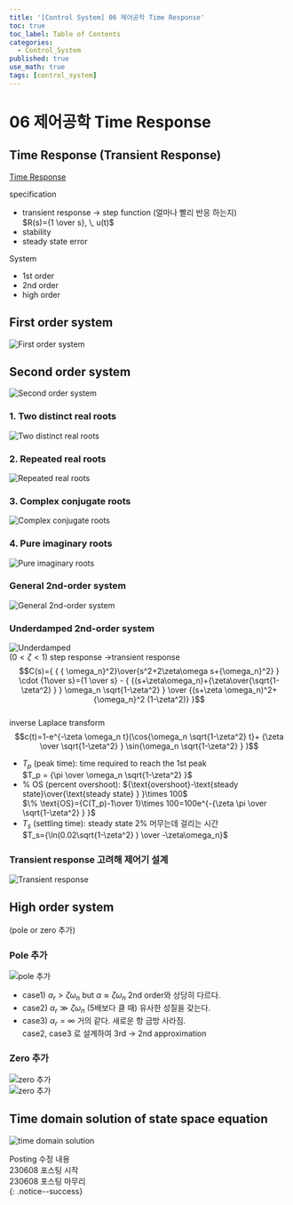 ```yaml
---
title: '[Control System] 06 제어공학 Time Response'
toc: true
toc_label: Table of Contents
categories:
  - Control_System
published: true
use_math: true
tags: [control_system]
---
```


# 06 제어공학 Time Response
## Time Response (Transient Response)
[Time Response](/assets/images/Control_System_img/6-1-time-response.jpg)  

specification  
* transient response -> step function (얼마나 빨리 반응 하는지)  
	$R(s)={1 \over s}, \, u(t)$  
* stability  
* steady state error  

System  
* 1st order  
* 2nd order  
* high order  

## First order system  
![First order system](/assets/images/Control_System_img/6-2-first-order-system.jpg)  

## Second order system  
![Second order system](/assets/images/Control_System_img/6-3-second-order-system.jpg)  

### 1. Two distinct real roots  
![Two distinct real roots](/assets/images/Control_System_img/6-4-two-distinct-real-roots.jpg)  

### 2. Repeated real roots  
![Repeated real roots](/assets/images/Control_System_img/6-5-repeated-real-roots.jpg)  

### 3. Complex conjugate roots  
![Complex conjugate roots](/assets/images/Control_System_img/6-6-complex-conjugate-roots.jpg)  

### 4. Pure imaginary roots   
![Pure imaginary roots](/assets/images/Control_System_img/6-7-pure-imaginary-roots.jpg)  

### General 2nd-order system  
![General 2nd-order system](/assets/images/Control_System_img/6-8-general-2nd-order-system.jpg)  

### Underdamped 2nd-order system  
![Underdamped](/assets/images/Control_System_img/6-9-underdamped-2nd-order-system.jpg)  
$(0<\zeta<1)$ step response ->transient response  
$$C(s)={ { { \omega_n}^2}\over{s^2+2\zeta\omega s+{\omega_n}^2} } \cdot {1\over s}={1 \over s} - { {(s+\zeta\omega_n)+{\zeta\over{\sqrt{1-\zeta^2} } } \omega_n \sqrt{1-\zeta^2} } \over {(s+\zeta \omega_n)^2+{\omega_n}^2 (1-\zeta^2)} }$$  
inverse Laplace transform  
$$c(t)=1-e^{-\zeta \omega_n t}(\cos{\omega_n \sqrt{1-\zeta^2} t}+ {\zeta \over \sqrt{1-\zeta^2} } \sin{\omega_n \sqrt{1-\zeta^2} } )$$  
*  $T_p$ (peak time): time required to reach the 1st peak  
	$T_p = {\pi \over \omega_n \sqrt{1-\zeta^2} }$  
* % OS (percent overshoot): ${\text{overshoot}-\text{steady state}\over{\text{steady state} } }\times 100$  
	$\% \text{OS}={C(T_p)-1\over 1}\times 100=100e^{-{\zeta \pi \over \sqrt{1-\zeta^2} } }$  
* $T_s$ (settling time): steady state 2% 머무는데 걸리는 시간  
	$T_s={\ln(0.02\sqrt{1-\zeta^2} ) \over -\zeta\omega_n}$  
  

### Transient response 고려해 제어기 설계  
![Transient response](/assets/images/Control_System_img/6-10-transient-response.jpg)  
  
## High order system
(pole or zero 추가)  
### Pole 추가  
![pole 추가](/assets/images/Control_System_img/6-11-1-pole.jpg)
* case1) $\alpha_r>\zeta\omega_n$ but $\alpha\approx\zeta\omega_n$ 2nd order와 상당히 다르다.  
* case2) $\alpha_r\gg\zeta\omega_n$  (5배보다 클 때) 유사한 성질을 갖는다.  
* case3) $\alpha_r=\infty$ 거의 같다. 새로운 항 금방 사라짐.  
case2, case3 로 설계하여 3rd -> 2nd approximation  

### Zero 추가  
![zero 추가](/assets/images/Control_System_img/6-11-2-zero1.jpg)  
![zero 추가](/assets/images/Control_System_img/6-11-2-zero2.jpg)  


## Time domain solution of state space equation  
![time domain solution](/assets/images/Control_System_img/6-12-time-domain-sol.jpg)  


Posting 수정 내용   
230608 포스팅 시작  
230608 포스팅 마무리  
{: .notice--success}
